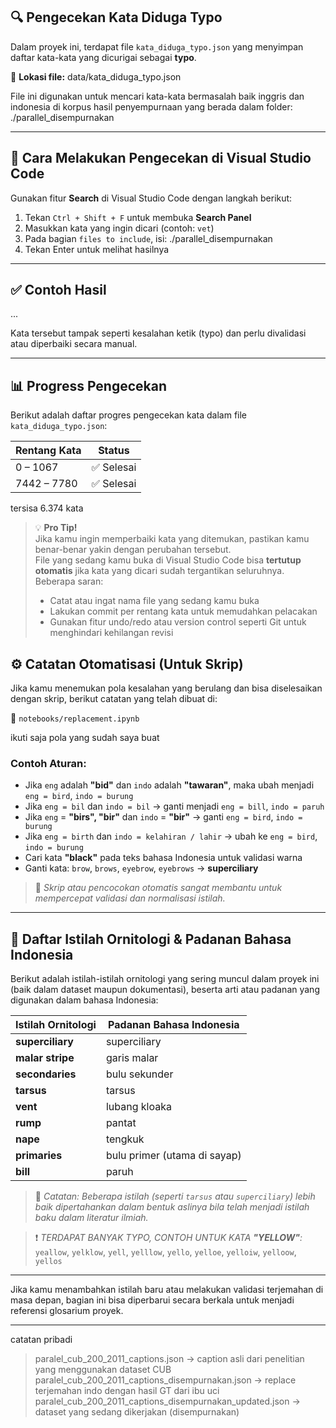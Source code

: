 ## 🔍 Pengecekan Kata Diduga Typo

Dalam proyek ini, terdapat file `kata_diduga_typo.json` yang menyimpan daftar kata-kata yang dicurigai sebagai **typo**.

📄 **Lokasi file:**
data/kata_diduga_typo.json


File ini digunakan untuk mencari kata-kata bermasalah baik inggris dan indonesia di korpus hasil penyempurnaan yang berada dalam folder:
./parallel_disempurnakan

---

## 🧭 Cara Melakukan Pengecekan di Visual Studio Code

Gunakan fitur **Search** di Visual Studio Code dengan langkah berikut:

1. Tekan `Ctrl + Shift + F` untuk membuka **Search Panel**
2. Masukkan kata yang ingin dicari (contoh: `vet`)
3. Pada bagian `files to include`, isi:
./parallel_disempurnakan
4. Tekan Enter untuk melihat hasilnya

---

## ✅ Contoh Hasil

...

Kata tersebut tampak seperti kesalahan ketik (typo) dan perlu divalidasi atau diperbaiki secara manual.

---

## 📊 Progress Pengecekan

Berikut adalah daftar progres pengecekan kata dalam file `kata_diduga_typo.json`:

| Rentang Kata | Status     |
|--------------|------------|
| 0 – 1067     | ✅ Selesai |
| 7442 – 7780  | ✅ Selesai |

tersisa 6.374 kata

> 💡 **Pro Tip!**  
> Jika kamu ingin memperbaiki kata yang ditemukan, pastikan kamu benar-benar yakin dengan perubahan tersebut.  
> File yang sedang kamu buka di Visual Studio Code bisa **tertutup otomatis** jika kata yang dicari sudah tergantikan seluruhnya.  
> Beberapa saran:
> - Catat atau ingat nama file yang sedang kamu buka
> - Lakukan commit per rentang kata untuk memudahkan pelacakan
> - Gunakan fitur undo/redo atau version control seperti Git untuk menghindari kehilangan revisi


## ⚙️ Catatan Otomatisasi (Untuk Skrip)

Jika kamu menemukan pola kesalahan yang berulang dan bisa diselesaikan dengan skrip, berikut catatan yang telah dibuat di:

📓 `notebooks/replacement.ipynb`

ikuti saja pola yang sudah saya buat

### Contoh Aturan:
- Jika `eng` adalah **"bid"** dan `indo` adalah **"tawaran"**, maka ubah menjadi `eng = bird`, `indo = burung`
- Jika `eng = bil` dan `indo = bil` → ganti menjadi `eng = bill`, `indo = paruh`
- Jika `eng` = **"birs", "bir"** dan `indo` = **"bir"** → ganti `eng = bird`, `indo = burung`
- Jika `eng = birth` dan `indo = kelahiran / lahir` → ubah ke `eng = bird`, `indo = burung`
- Cari kata **"black"** pada teks bahasa Indonesia untuk validasi warna
- Ganti kata: `brow`, `brows`, `eyebrow`, `eyebrows` → **superciliary**

> 💬 *Skrip atau pencocokan otomatis sangat membantu untuk mempercepat validasi dan normalisasi istilah.*
---

## 📘 Daftar Istilah Ornitologi & Padanan Bahasa Indonesia

Berikut adalah istilah-istilah ornitologi yang sering muncul dalam proyek ini (baik dalam dataset maupun dokumentasi), beserta arti atau padanan yang digunakan dalam bahasa Indonesia:

| Istilah Ornitologi      | Padanan Bahasa Indonesia                      |
|--------------------------|-----------------------------------------------|
| **superciliary**         | superciliary                                   |
| **malar stripe**         | garis malar                                     |
| **secondaries**          | bulu sekunder                                  |
| **tarsus**               | tarsus                                        |
| **vent**                 | lubang kloaka                                  |
| **rump**                 | pantat                                         |
| **nape**                 | tengkuk                                        |
| **primaries**            | bulu primer (utama di sayap)                   |
| **bill**                 | paruh                                          |

> 📝 *Catatan: Beberapa istilah (seperti `tarsus` atau `superciliary`) lebih baik dipertahankan dalam bentuk aslinya bila telah menjadi istilah baku dalam literatur ilmiah.*

> ❗ *TERDAPAT BANYAK TYPO, CONTOH UNTUK KATA **"YELLOW"**:*
> `yeallow`, `yelklow`, `yell`, `yelllow`, `yello`, `yelloe`, `yelloiw`, `yelloow`, `yellos`

---

Jika kamu menambahkan istilah baru atau melakukan validasi terjemahan di masa depan, bagian ini bisa diperbarui secara berkala untuk menjadi referensi glosarium proyek.



---
catatan pribadi
> paralel_cub_200_2011_captions.json -> caption asli dari penelitian yang menggunakan dataset CUB
> paralel_cub_200_2011_captions_disempurnakan.json -> replace terjemahan indo dengan hasil GT dari ibu uci
> paralel_cub_200_2011_captions_disempurnakan_updated.json -> dataset yang sedang dikerjakan (disempurnakan)
